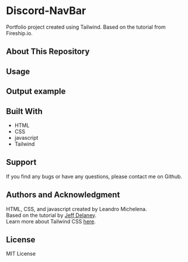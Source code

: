 # Discord-NavBar
Portfolio project created using Tailwind. Based on the tutorial from Fireship.io.

## About This Repository

## Usage

## Output example

## Built With
* HTML
* CSS
* javascript
* Tailwind

## Support
If you find any bugs or have any questions, please contact me on Github.

## Authors and Acknowledgment
HTML, CSS, and javascript created by Leandro Michelena.<br>
Based on the tutorial by [Jeff Delaney](https://github.com/codediodeio).<br>
Learn more about Tailwind CSS [here](https://tailwindcss.com/).


## License
MIT License
